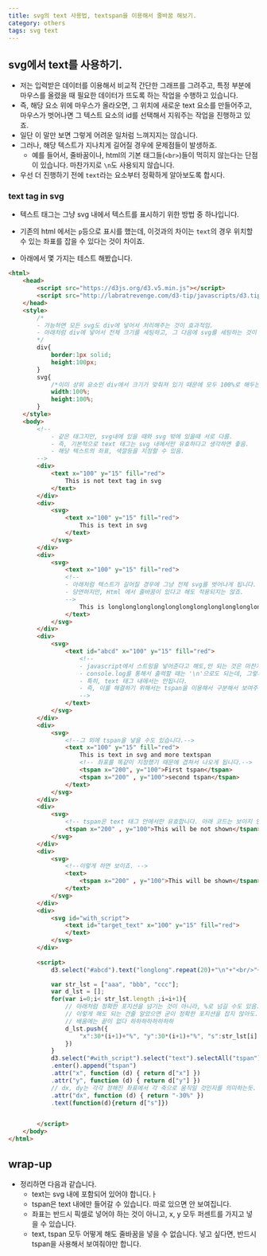 ```yaml
---
title: svg의 text 사용법, textspan을 이용해서 줄바꿈 해보기.
category: others
tags: svg text 
---
```


## svg에서 text를 사용하기. 

- 저는 입력받은 데이터를 이용해서 비교적 간단한 그래프를 그려주고, 특정 부분에 마우스를 올렸을 때 필요한 데이터가 뜨도록 하는 작업을 수행하고 있습니다. 
- 즉, 해당 요소 위에 마우스가 올라오면, 그 위치에 새로운 text 요소를 만들어주고, 마우스가 벗어나면 그 텍스트 요소의 id를 선택해서 지워주는 작업을 진행하고 있죠. 
- 일단 이 말만 보면 그렇게 어려운 일처럼 느껴지지는 않습니다. 
- 그러나, 해당 텍스트가 지나치게 길어질 경우에 문제점들이 발생하죠. 
    - 예를 들어서, 줄바꿈이나, html의 기본 태그들(`<br>`)들이 먹히지 않는다는 단점이 있습니다. 마찬가지로 `\n`도 사용되지 않습니다. 
- 우선 더 진행하기 전에 `text`라는 요소부터 정확하게 알아보도록 합시다.

### text tag in svg

- 텍스트 태그는 그냥 svg 내에서 텍스트를 표시하기 위한 방법 중 하나입니다. 
- 기존의 html 에서는 `p`등으로 표시를 했는데, 이것과의 차이는 `text`의 경우 위치할 수 있는 좌표를 잡을 수 있다는 것이 차이죠. 

- 아래에서 몇 가지는 테스트 해봤습니다. 

```html
<html>
    <head>
        <script src="https://d3js.org/d3.v5.min.js"></script>
        <script src="http://labratrevenge.com/d3-tip/javascripts/d3.tip.v0.6.3.js"></script>
    </head>
    <style>
        /* 
        - 가능하면 모든 svg도 div에 넣어서 처리해주는 것이 효과적임. 
        - 아래처럼 div에 넣어서 전체 크기를 세팅하고, 그 다음에 svg를 세팅하는 것이 가장 바람직함.
        */
        div{
            border:1px solid;
            height:100px;
        }
        svg{
            /*이미 상위 요소인 div에서 크기가 맞춰져 있기 때문에 모두 100%로 해두는 것이 좋음*/
            width:100%;
            height:100%;
        }
    </style>
    <body>
        <!--
            - 같은 태그지만, svg내에 있을 때와 svg 밖에 있을때 서로 다름. 
            - 즉, 기본적으로 text 태그는 svg 내에서만 유효하다고 생각하면 좋음. 
            - 해당 텍스트의 좌표, 색깔등을 지정할 수 있음.
        -->
        <div>
            <text x="100" y="15" fill="red">
                This is not text tag in svg
            </text>
        </div>
        <div>
            <svg>
                <text x="100" y="15" fill="red">
                    This is text in svg
                </text>
            </svg>
        </div>
        <div>
            <svg>
                <text x="100" y="15" fill="red">
                <!--
                - 아래처럼 텍스트가 길어질 경우에 그냥 전체 svg를 벗어나게 됩니다.
                - 당연하지만, Html 에서 줄바꿈이 있다고 해도 적용되지는 않죠.
                --> 
                    This is longlonglonglonglonglonglonglonglonglonglonglonglonglonglonglonglonglonglonglonglonglonglonglonglonglonglonglonglonglonglonglonglonglonglonglonglonglonglonglonglonglonglonglonglonglonglonglonglonglonglonglonglonglonglonglonglonglonglonglong text in svg
                </text>
            </svg>
        </div>
        <div>
            <svg>
                <text id="abcd" x="100" y="15" fill="red">
                    <!--
                    - javascript에서 스트링을 넣어준다고 해도,안 되는 것은 마찬가지입니다. 
                    - console.log를 통해서 출력할 때는 '\n'으로도 되는데, 그렇지 않을때는 안됩니다. 
                    - 특히, text 태그 내에서는 안됩니다. 
                    - 즉, 이를 해결하기 위해서는 tspan을 이용해서 구분해서 보여주는 것이 제일 좋은 것 같습니다. 
                    -->
                </text>
            </svg>
        </div>
        <div>
            <svg>
                <!--그 외에 tspan을 넣을 수도 있습니다.-->
                <text x="100" y="15" fill="red">
                    This is text in svg and more textspan
                    <!-- 좌표를 똑같이 지정했기 때문에 겹쳐서 나오게 됩니다.-->
                    <tspan x="200", y="100">First tspan</tspan>
                    <tspan x="200" , y="100">second tspan</tspan>
                </text>
            </svg>
        </div>
        <div>
            <svg>
                <!-- tspan은 text 태그 안에서만 유효합니다. 아래 코드는 보이지 안습니다.-->
                <tspan x="200" , y="100">This will be not shown</tspan>
            </svg>
        </div>
        <div>
            <svg>
                <!--이렇게 하면 보이죠. --> 
                <text>
                    <tspan x="200" , y="100">This will be shown</tspan>
                </text> 
            </svg>
        </div>
        <div>
            <svg id="with_script">
                <text id="target_text" x="100" y="15" fill="red">
                </text>
            </svg>
        </div>
        
        <script>
            d3.select("#abcd").text("longlong".repeat(20)+"\n"+"<br/>"+"bbb"+ "longlong".repeat(20));

            var str_lst = ["aaa", "bbb", "ccc"];
            var d_lst = [];
            for(var i=0;i< str_lst.length ;i=i+1){
                // 아래처럼 정확한 포지션을 넘기는 것이 아니라, %로 넘길 수도 있음.
                // 이렇게 해도 되는 건줄 알았으면 굳이 정확한 포지션을 잡지 않아도...후....
                // 배움에는 끝이 없다 하하하하하하하하
                d_lst.push({
                    "x":30*(i+1)+"%", "y":30*(i+1)+"%", "s":str_lst[i]
                })
            }
            d3.select("#with_script").select("text").selectAll("tspan").data(d_lst)
            .enter().append("tspan")
            .attr("x", function (d) { return d["x"] })
            .attr("y", function (d) { return d["y"] })
            // dx, dy는 각각 정해진 좌표에서 각 축으로 움직일 것인지를 의미하는듯.
            .attr("dx", function (d) { return "-30%" }) 
            .text(function(d){return d["s"]})


        </script>
    </body>
</html>

```

## wrap-up

- 정리하면 다음과 같습니다. 
    - text는 svg 내에 포함되어 있어야 합니다.ㅏ 
    - tspan은 text 내에만 들어갈 수 있습니다. 따로 있으면 안 보여집니다. 
    - 좌표는 반드시 픽셀로 넣어야 하는 것이 아니고, x, y 모두 퍼센트를 가지고 넣을 수 있습니다. 
    - text, tspan 모두 어떻게 해도 줄바꿈을 넣을 수 없습니다. 넣고 싶다면, 반드시 tspan을 사용해서 보여줘야만 합니다.